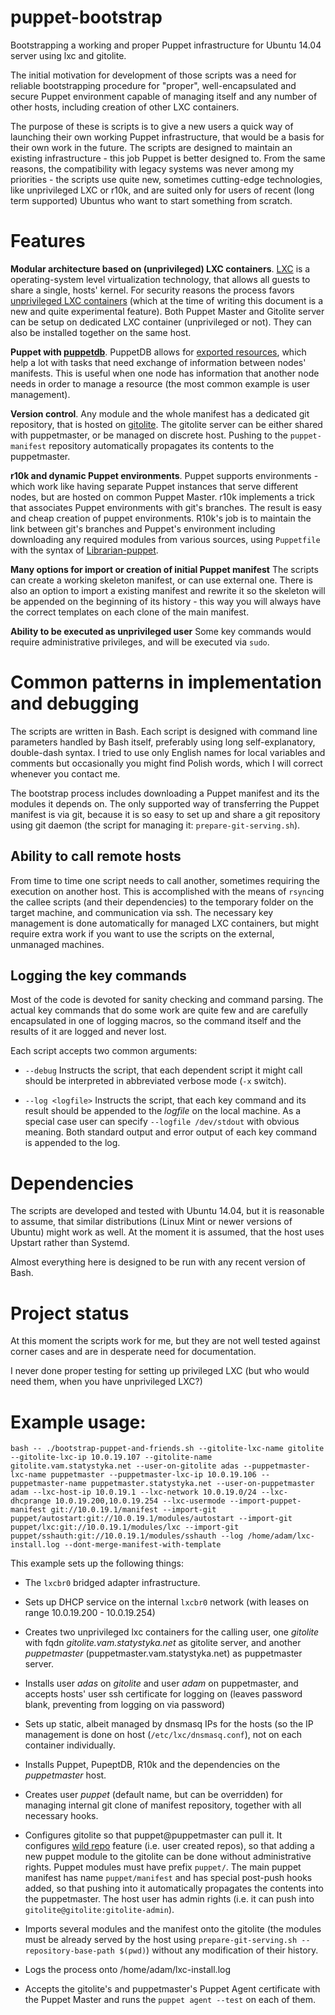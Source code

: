 # puppet-bootstrap
Bootstrapping a working and proper Puppet infrastructure for Ubuntu 14.04 server using lxc and gitolite.

The initial motivation for development of those scripts was a need for reliable bootstrapping procedure for "proper", well-encapsulated and secure Puppet environment capable of managing itself and any number of other hosts, including creation of other LXC containers. 

The purpose of these is scripts is to give a new users a quick way of launching their own working Puppet infrastructure, that would be a basis for their own work in the future. The scripts are designed to maintain an existing infrastructure - this job Puppet is better designed to. From the same reasons, the compatibility with legacy systems was never among my priorities - the scripts use quite new, sometimes cutting-edge technologies, like unprivileged LXC or r10k, and are suited only for users of recent (long term supported) Ubuntus who want to start something from scratch. 

# Features
**Modular architecture based on (unprivileged) LXC containers**. [LXC][5] is a operating-system level virtualization technology, that allows all guests to share a single, hosts' kernel.  For security reasons the process favors [unprivileged LXC containers][6] (which at the time of writing this document is a new and quite experimental feature). Both Puppet Master and Gitolite server can be setup on dedicated LXC container (unprivileged or not). They can also be installed together on the same host. 

**Puppet with [puppetdb][1]**. PuppetDB allows for [exported resources][2], which help a lot with tasks that need exchange of information between nodes' manifests. This is useful when one node has information that another node needs in order to manage a resource (the most common example is user management). 

**Version control**. Any module and the whole manifest has a dedicated git repository, that is hosted on [gitolite][4]. The gitolite server can be either shared with puppetmaster, or be managed on discrete host. Pushing to the `puppet-manifest` repository automatically propagates its contents to the puppetmaster.

**r10k and dynamic Puppet environments**. Puppet supports environments - which work like having separate Puppet instances that serve different nodes, but are hosted on common Puppet Master. r10k implements a trick that associates Puppet environments with git's branches. The result is easy and cheap creation of puppet environments. R10k's job is to maintain the link between git's branches and Puppet's environment including downloading any required modules from various sources, using `Puppetfile` with the syntax of [Librarian-puppet][3].

**Many options for import or creation of initial Puppet manifest** The scripts can create a working skeleton manifest, or can use external one. There is also an option to import a existing manifest and rewrite it so the skeleton will be appended on the beginning of its history - this way you will always have the correct templates on each clone of the main manifest.

**Ability to be executed as unprivileged user** Some key commands would require administrative privileges, and will be executed via `sudo`.

# Common patterns in implementation and debugging
The scripts are written in Bash. Each script is designed with command line parameters handled by Bash itself, preferably using long self-explanatory, double-dash syntax. I tried to use only English names for local variables and comments but occasionally you might find Polish words, which I will correct whenever you contact me. 

The bootstrap process includes downloading a Puppet manifest and its the modules it depends on. The only supported way of transferring the Puppet manifest is via git, because it is so easy to set up and share a git repository using git daemon (the script for managing it: `prepare-git-serving.sh`). 

## Ability to call remote hosts

From time to time one script needs to call another, sometimes requiring the execution on another host. This is accomplished with the means of `rsync`ing the callee scripts (and their dependencies) to the temporary folder on the target machine, and communication via ssh. The necessary key management is done automatically for managed LXC containers, but might require extra work if you want to use the scripts on the external, unmanaged machines.

## Logging the key commands

Most of the code is devoted for sanity checking and command parsing. The actual key commands that do some work are quite few and are carefully encapsulated in one of logging macros, so the command itself and the results of it are logged and never lost.

Each script accepts two common arguments:

* `--debug` Instructs the script, that each dependent script it might call should be interpreted in abbreviated verbose mode (`-x` switch). 

* `--log <logfile>` Instructs the script, that each key command and its result should be appended to the *logfile* on the local machine. As a special case user can specify `--logfile /dev/stdout` with obvious meaning. Both standard output and error output of each key command is appended to the log. 

# Dependencies
The scripts are developed and tested with Ubuntu 14.04, but it is reasonable to assume, that similar distributions (Linux Mint or newer versions of Ubuntu) might work as well. At the moment it is assumed, that the host uses Upstart rather than Systemd. 

Almost everything here is designed to be run with any recent version of Bash. 

# Project status
At this moment the scripts work for me, but they are not well tested against corner cases and are in desperate need for documentation. 

I never done proper testing for setting up privileged LXC (but who would need them, when you have unprivileged LXC?) 

# Example usage:

    bash -- ./bootstrap-puppet-and-friends.sh --gitolite-lxc-name gitolite --gitolite-lxc-ip 10.0.19.107 --gitolite-name gitolite.vam.statystyka.net --user-on-gitolite adas --puppetmaster-lxc-name puppetmaster --puppetmaster-lxc-ip 10.0.19.106 --puppetmaster-name puppetmaster.statystyka.net --user-on-puppetmaster adam --lxc-host-ip 10.0.19.1 --lxc-network 10.0.19.0/24 --lxc-dhcprange 10.0.19.200,10.0.19.254 --lxc-usermode --import-puppet-manifest git://10.0.19.1/manifest --import-git puppet/autostart:git://10.0.19.1/modules/autostart --import-git puppet/lxc:git://10.0.19.1/modules/lxc --import-git puppet/sshauth:git://10.0.19.1/modules/sshauth --log /home/adam/lxc-install.log --dont-merge-manifest-with-template



This example sets up the following things:
* The `lxcbr0` bridged adapter infrastructure.
* Sets up DHCP service on the internal `lxcbr0` network (with leases on range 10.0.19.200 - 10.0.19.254)
* Creates two unprivileged lxc containers for the calling user, one *gitolite* with fqdn *gitolite.vam.statystyka.net* as gitolite server, and another *puppetmaster* (puppetmaster.vam.statystyka.net) as puppetmaster server.
* Installs user *adas* on *gitolite* and user *adam* on puppetmaster, and accepts hosts' user ssh certificate for logging on (leaves password blank, preventing from logging on via password)
* Sets up static, albeit managed by dnsmasq IPs for the hosts (so the IP management is done on host (`/etc/lxc/dnsmasq.conf`), not on each container individually.
* Installs Puppet, PupeptDB, R10k and the dependencies on the *puppetmaster* host. 
* Creates user *puppet* (default name, but can be overridden) for managing internal git clone of manifest repository, together with all necessary hooks.
* Configures gitolite so that puppet@puppetmaster can pull it. It configures [wild repo][7] feature (i.e. user created repos), so that adding a new puppet module to the gitolite can be done without administrative rights. Puppet modules must have prefix `puppet/`. The main puppet manifest has name `puppet/manifest` and has special post-push hooks added, so that pushing into it automatically propagates the contents into the puppetmaster. The host user has admin rights (i.e. it can push into `gitolite@gitolite:gitolite-admin`).
* Imports several modules and the manifest onto the gitolite (the modules must be already served by the host using `prepare-git-serving.sh --repository-base-path $(pwd)`) without any modification of their history. 
* Logs the process onto /home/adam/lxc-install.log
* Accepts the gitolite's and puppetmaster's Puppet Agent certificate with the Puppet Master and runs the `puppet agent --test` on each of them. 




  [1]: https://docs.puppetlabs.com/puppetdb/
  [2]: https://docs.puppetlabs.com/puppet/latest/reference/lang_exported.html
  [3]: https://github.com/rodjek/librarian-puppet
  [4]: http://gitolite.com/gitolite/index.html
  [5]: http://en.wikipedia.org/wiki/LXC
  [6]: https://www.stgraber.org/2014/01/17/lxc-1-0-unprivileged-containers/
  [7]: http://gitolite.com/gitolite/wild.html
